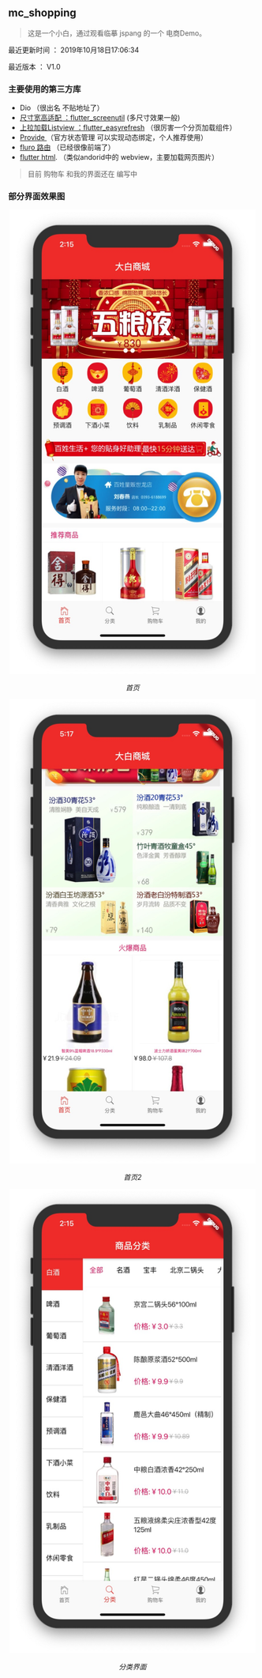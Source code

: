 ## mc_shopping

> 这是一个小白，通过观看临摹 jspang 的一个 电商Demo。

最近更新时间 ： 2019年10月18日17:06:34 

最近版本 ： V1.0

### 主要使用的第三方库
 - Dio （很出名 不贴地址了）
 - [尺寸宽高适配 ：flutter_screenutil](https://github.com/OpenFlutter/flutter_screenutil) (多尺寸效果一般)
 - [上拉加载Listview ：flutter_easyrefresh](https://github.com/xuelongqy/flutter_easyrefresh) （很厉害一个分页加载组件）
 - [Provide ](https://github.com/google/flutter-provide) （官方状态管理 可以实现动态绑定，个人推荐使用）
 - [fluro 路由](https://github.com/theyakka/fluro)  （已经很像前端了）
 - [flutter html](https://github.com/Sub6Resources/flutter_html). （类似andorid中的 webview，主要加载网页图片）
 
 
>目前 购物车 和我的界面还在 编写中
 
### 部分界面效果图 
<p align="center">
	<img src="https://github.com/yangmingchuan/mc_shopping/blob/master/img/mc_home.png"  width="500" height="940">
	<p align="center">
		<em>首页</em>
	</p>
</p>

<p align="center">
	<img src="https://github.com/yangmingchuan/mc_shopping/blob/master/img/mc_home2.png"  width="500" height="940">
	<p align="center">
		<em>首页2</em>
	</p>
</p>


<p align="center">
	<img src="https://github.com/yangmingchuan/mc_shopping/blob/master/img/mc_list.png"  width="500" height="940">
	<p align="center">
		<em>分类界面</em>
	</p>
</p>



